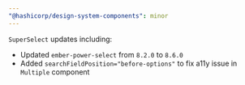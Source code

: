 ```yaml
---
"@hashicorp/design-system-components": minor
---
```


`SuperSelect` updates including:
- Updated `ember-power-select` from `8.2.0` to `8.6.0`
- Added `searchFieldPosition="before-options"` to fix a11y issue in `Multiple` component
